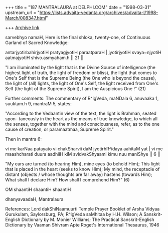 +++
title = "187 MANTRALAURA at DELPHI.COM"
date = "1998-03-31"
upstream_url = "https://lists.advaita-vedanta.org/archives/advaita-l/1998-March/008347.html"

+++
[Archive link](https://lists.advaita-vedanta.org/archives/advaita-l/1998-March/008347.html)

sarvebhyo namaH,
  Here is the final shloka, twenty-one, of
Continuous Garland of Sacred Knowledge:

  antarjyotirbahirjyotiH
pratyagjyotiH paraatparaH |
  jyotirjyotiH svaya~njyotiH
aatmajyotiH shivo.asmyaham.h || 21 ||

  "I am illuminated by the light that is
the Divine Source of intelligence (the
highest light of truth, the light of
freedom or bliss), the light that comes
to One's Self that is the Supreme Being
(the One who is beyond the cause),
the light of (all) lights, the light
of One's Self, the light received from
One's Self (the light of the Supreme
Spirit), I am the Auspicious One !" (21)

  Further comments: The commentary of
R^igVeda, maNDala 6, anuvaaka 1, suuktam.h
9, mantraM 5, states:

  "According to the Vedaantin view of the
text, the light is Brahman, seated spon-
taneously in the heart as the means of
true knowledge, to which all the senses,
together with the mind and consciousness,
refer, as to the one cause of creation,
or paramaatmaa, Supreme Spirit."

  Then in mantra 6:

  vi me karNaa patayato vi chakSharvii
daM jyotirhR^idaya aahitaM yat |
  vi me maashcharati duura aadhiiH kiM
svidvakShyaami kimu nuu maniShye || 6 ||

  "My ears are turned (to hearing Him),
mine eyes (to behold Him); This light that
is placed in the heart (seeks to know Him);
My mind, the receptacle of distant (objects /
whose thoughts are far away) hastens (towards
Him); What shall I declare Him? How shall I
comprehend Him?" (6)

OM shaantiH shaantiH shaantiH

dhanyavaadaH,
  Mantralaura

References:
  Lord dakShiNaamuurti Temple Prayer Booklet
of Arsha Vidyaa Gurukulam, Saylorsburg, PA;
  R^igVeda saMhitaa by H.H. Wilson;
  A Sanskrit-English Dictionary by M. Monier
Williams;
  The Practical Sanskrit-English Dictionary
by Vaaman Shivram Apte
  Roget's International Thesaurus, 1946

